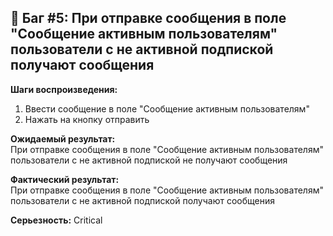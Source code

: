 ## 🧨 Баг #5: При отправке сообщения в поле "Сообщение активным пользователям" пользователи с не активной подпиской получают сообщения

**Шаги воспроизведения:**
1. Ввести сообщение в поле "Сообщение активным пользователям"
2. Нажать на кнопку отправить

**Ожидаемый результат:**  
При отправке сообщения в поле "Сообщение активным пользователям" пользователи с не активной подпиской не получают сообщения

**Фактический результат:**  
При отправке сообщения в поле "Сообщение активным пользователям" пользователи с не активной подпиской получают сообщения

**Серьезность:** Critical

